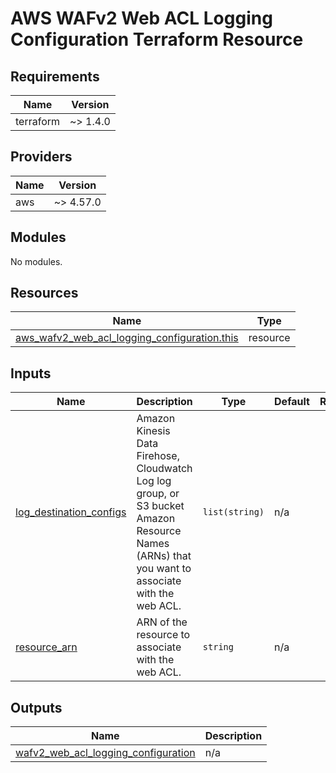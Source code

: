# AWS WAFv2 Web ACL Logging Configuration Terraform Resource

## Requirements

| Name      | Version  |
| --------- | -------- |
| terraform | ~> 1.4.0 |

## Providers

| Name | Version   |
| ---- | --------- |
| aws  | ~> 4.57.0 |

## Modules

No modules.

## Resources

| Name                                                                                                                                                            | Type     |
| --------------------------------------------------------------------------------------------------------------------------------------------------------------- | -------- |
| [aws_wafv2_web_acl_logging_configuration.this](https://registry.terraform.io/providers/hashicorp/aws/latest/docs/resources/wafv2_web_acl_logging_configuration) | resource |

## Inputs

| Name                                                                                                   | Description                                                                                                                                    | Type           | Default | Required |
| ------------------------------------------------------------------------------------------------------ | ---------------------------------------------------------------------------------------------------------------------------------------------- | -------------- | ------- | :------: |
| <a name="input_log_destination_configs"></a> [log_destination_configs](#input_log_destination_configs) | Amazon Kinesis Data Firehose, Cloudwatch Log log group, or S3 bucket Amazon Resource Names (ARNs) that you want to associate with the web ACL. | `list(string)` | n/a     |   yes    |
| <a name="input_resource_arn"></a> [resource_arn](#input_resource_arn)                                  | ARN of the resource to associate with the web ACL.                                                                                             | `string`       | n/a     |   yes    |

## Outputs

| Name                                                                                                                                         | Description |
| -------------------------------------------------------------------------------------------------------------------------------------------- | ----------- |
| <a name="output_wafv2_web_acl_logging_configuration"></a> [wafv2_web_acl_logging_configuration](#output_wafv2_web_acl_logging_configuration) | n/a         |
